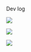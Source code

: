 
Dev log

![](http://leafo.net/shotsnb/2014-12-17_02-49-50.png)

![](http://leafo.net/shotsnb/2014-12-17_00-55-36.png)

![](http://leafo.net/shotsnb/2014-12-15_02-07-55.png)


